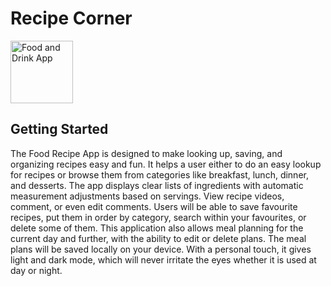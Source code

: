 # Recipe Corner
<img src="https://cdn5.f-cdn.com/contestentries/157322/13929033/54e3207f255dd_thumb900.jpg" alt="Food and Drink App" width="100">


## Getting Started

The Food Recipe App is designed to make looking up, saving, and organizing recipes easy and fun. It helps a user either to do an easy lookup for recipes or browse them from categories like breakfast, lunch, dinner, and desserts. The app displays clear lists of ingredients with automatic measurement adjustments based on servings. View recipe videos, comment, or even edit comments.
Users will be able to save favourite recipes, put them in order by category, search within your favourites, or delete some of them. This application also allows meal planning for the current day and further, with the ability to edit or delete plans. The meal plans will be saved locally on your device.
With a personal touch, it gives light and dark mode, which will never irritate the eyes whether it is used at day or night.
